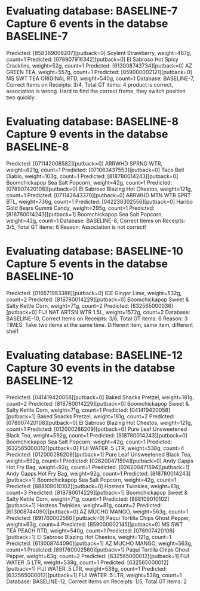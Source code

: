 
Evaluating database:  BASELINE-7
Capture 6 events in the databse BASELINE-7
==============================================================
Predicted: [858369006207][putback=0] Soylent Strawberry, weight=467g, count=1
Predicted: [078907916342][putback=0] El Sabroso Hot Spicy Cracklins, weight=52g, count=1
Predicted: [613008743734][putback=0] AZ GREEN TEA, weight=557g, count=1
Predicted: [859000002121][putback=0] MS SWT TEA ORIGINAL RTD, weight=540g, count=1
Database: BASELINE-7, Correct Items on Receipts: 3/4, Total GT items: 4
product is correct, association is wrong. Hard to find the correct frame, they switch position two quickly.


Evaluating database:  BASELINE-8
Capture 9 events in the databse BASELINE-8
==============================================================
Predicted: [071142008582][putback=0] ARRWHD SPRNG WTR, weight=621g, count=1
Predicted: [071063437553][putback=0] Taco Bell Diablo, weight=103g, count=1
Predicted: [818780014243][putback=0] Boomchickapop Sea Salt Popcorn, weight=42g, count=1
Predicted: [078907420108][putback=0] El Sabroso Blazing Hot Cheetos, weight=121g, count=1
Predicted: [071142643370][putback=0] ARRWHD MTN WTR SPRT BTL, weight=736g, count=1
Predicted: [042238302556][putback=0] Haribo Gold Bears Gummi Candy, weight=295g, count=1
Predicted: [818780014243][putback=1] Boomchickapop Sea Salt Popcorn, weight=42g, count=1
Database: BASELINE-8, Correct Items on Receipts: 3/5, Total GT items: 6
Reason:
Association is not correct!

Evaluating database:  BASELINE-10
Capture 5 events in the databse BASELINE-10
==============================================================
Predicted: [016571953386][putback=0] ICE Ginger Lime, weight=532g, count=2
Predicted: [818780014229][putback=0] Boomchickapop Sweet & Salty Kettle Corn, weight=71g, count=2
Predicted: [632565000036][putback=0] FIJI NAT ARTSN WTR 1.5L, weight=1572g, count=2
Database: BASELINE-10, Correct Items on Receipts: 3/6, Total GT items: 6
Reason:
3 TIMES: Take two items at the same time. Different item, same item, different shelf.

Evaluating database:  BASELINE-12
Capture 30 events in the databse BASELINE-12
==============================================================
Predicted: [041419420058][putback=0] Baked Snacks Pretzel, weight=181g, count=2
Predicted: [818780014229][putback=0] Boomchickapop Sweet & Salty Kettle Corn, weight=71g, count=1
Predicted: [041419420058][putback=1] Baked Snacks Pretzel, weight=181g, count=2
Predicted: [078907420108][putback=0] El Sabroso Blazing Hot Cheetos, weight=121g, count=1
Predicted: [012000286209][putback=0] Pure Leaf Unsweetened Black Tea, weight=592g, count=1
Predicted: [818780014243][putback=0] Boomchickapop Sea Salt Popcorn, weight=42g, count=1
Predicted: [632565000012][putback=0] FIJI WATER .5 LTR, weight=538g, count=4
Predicted: [012000286209][putback=1] Pure Leaf Unsweetened Black Tea, weight=592g, count=1
Predicted: [026200471594][putback=0] Andy Capps Hot Fry Bag, weight=92g, count=1
Predicted: [026200471594][putback=1] Andy Capps Hot Fry Bag, weight=92g, count=1
Predicted: [818780014243][putback=1] Boomchickapop Sea Salt Popcorn, weight=42g, count=1
Predicted: [888109010102][putback=0] Hostess Twinkies, weight=81g, count=3
Predicted: [818780014229][putback=1] Boomchickapop Sweet & Salty Kettle Corn, weight=71g, count=1
Predicted: [888109010102][putback=1] Hostess Twinkies, weight=81g, count=2
Predicted: [613008744090][putback=0] AZ MUCHO MANGO, weight=563g, count=1
Predicted: [891760002560][putback=0] Paqui Tortilla Chips Ghost Pepper, weight=63g, count=4
Predicted: [859000002145][putback=0] MS SWT TEA PEACH RTD, weight=540g, count=1
Predicted: [078907420108][putback=1] El Sabroso Blazing Hot Cheetos, weight=121g, count=1
Predicted: [613008744090][putback=1] AZ MUCHO MANGO, weight=563g, count=1
Predicted: [891760002560][putback=1] Paqui Tortilla Chips Ghost Pepper, weight=63g, count=2
Predicted: [632565000012][putback=1] FIJI WATER .5 LTR, weight=538g, count=1
Predicted: [632565000012][putback=1] FIJI WATER .5 LTR, weight=538g, count=1
Predicted: [632565000012][putback=1] FIJI WATER .5 LTR, weight=538g, count=1
Database: BASELINE-12, Correct Items on Receipts: 1/5, Total GT items: 2
